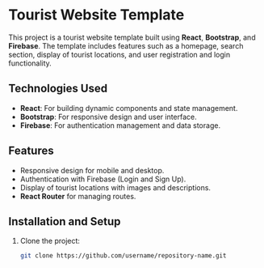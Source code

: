 # Tourist Website Template

This project is a tourist website template built using **React**, **Bootstrap**, and **Firebase**. The template includes features such as a homepage, search section, display of tourist locations, and user registration and login functionality.


## Technologies Used
- **React**: For building dynamic components and state management.
- **Bootstrap**: For responsive design and user interface.
- **Firebase**: For authentication management and data storage.

## Features
- Responsive design for mobile and desktop.
- Authentication with Firebase (Login and Sign Up).
- Display of tourist locations with images and descriptions.
- **React Router** for managing routes.

## Installation and Setup
1. Clone the project:
   ```bash
   git clone https://github.com/username/repository-name.git
